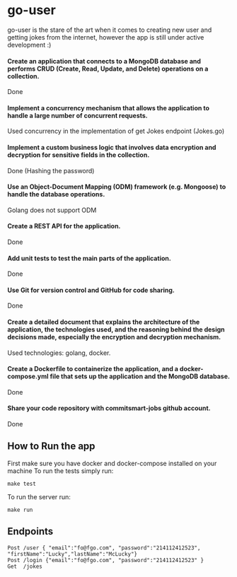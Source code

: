 # go-user

go-user is the stare of the art when it comes to creating new user and getting jokes from the internet, however the app is still under active development :)

#### Create an application that connects to a MongoDB database and performs CRUD (Create, Read, Update, and Delete) operations on a collection.

Done

#### Implement a concurrency mechanism that allows the application to handle a large number of concurrent requests.

Used concurrency in the implementation of get Jokes endpoint (Jokes.go)

#### Implement a custom business logic that involves data encryption and decryption for sensitive fields in the collection.

Done (Hashing the password)

#### Use an Object-Document Mapping (ODM) framework (e.g. Mongoose) to handle the database operations.

Golang does not support ODM

#### Create a REST API for the application.

Done

#### Add unit tests to test the main parts of the application.

Done

#### Use Git for version control and GitHub for code sharing.

Done

#### Create a detailed document that explains the architecture of the application, the technologies used, and the reasoning behind the design decisions made, especially the encryption and decryption mechanism.

Used technologies: golang, docker.

#### Create a Dockerfile to containerize the application, and a docker-compose.yml file that sets up the application and the MongoDB database.

Done

#### Share your code repository with commitsmart-jobs github account.

Done

## How to Run the app

First make sure you have docker and docker-compose installed on your machine
To run the tests simply run:

    make test

To run the server run:

    make run

## Endpoints

    Post /user { "email":"fo@fgo.com", "password":"214112412523", "firstName":"Lucky","lastName":"McLucky"}
    Post /login {"email":"fo@fgo.com", "password":"214112412523" }
    Get  /jokes
